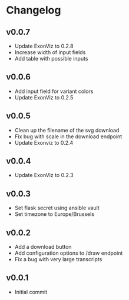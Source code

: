 # Changelog

<!--
Newest changes should be on top.

This document is user facing. Please word the changes in such a way
that users understand how the changes affect the new version.
-->

## v0.0.7
+ Update ExonViz to 0.2.8
+ Increase width of input fields
+ Add table with possible inputs

## v0.0.6
- Add input field for variant colors
- Update ExonViz to 0.2.5

## v0.0.5
- Clean up the filename of the svg download
- Fix bug with scale in the download endpoint
- Update Exonviz to 0.2.4

## v0.0.4
- Update ExonViz to 0.2.3

## v0.0.3
- Set flask secret using ansible vault
- Set timezone to Europe/Brussels

## v0.0.2
- Add a download button
- Add configuration options to /draw endpoint
- Fix a bug with very large transcripts

## v0.0.1
- Initial commit
